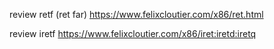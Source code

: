 review retf (ret far)
https://www.felixcloutier.com/x86/ret.html

review iretf
https://www.felixcloutier.com/x86/iret:iretd:iretq
